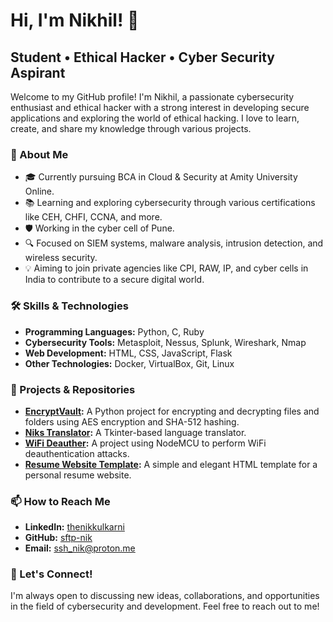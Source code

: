 # Hi, I'm Nikhil! 👋

## Student • Ethical Hacker • Cyber Security Aspirant

Welcome to my GitHub profile! I'm Nikhil, a passionate cybersecurity enthusiast and ethical hacker with a strong interest in developing secure applications and exploring the world of ethical hacking. I love to learn, create, and share my knowledge through various projects.

### 🚀 About Me
- 🎓 Currently pursuing BCA in Cloud & Security at Amity University Online.
- 📚 Learning and exploring cybersecurity through various certifications like CEH, CHFI, CCNA, and more.
- 🛡️ Working in the cyber cell of Pune.
- 🔍 Focused on SIEM systems, malware analysis, intrusion detection, and wireless security.
- 💡 Aiming to join private agencies like CPI, RAW, IP, and cyber cells in India to contribute to a secure digital world.

### 🛠️ Skills & Technologies
- **Programming Languages:** Python, C, Ruby
- **Cybersecurity Tools:** Metasploit, Nessus, Splunk, Wireshark, Nmap
- **Web Development:** HTML, CSS, JavaScript, Flask
- **Other Technologies:** Docker, VirtualBox, Git, Linux

### 🔭 Projects & Repositories
- **[EncryptVault](https://github.com/sftp-nik/EncryptVault):** A Python project for encrypting and decrypting files and folders using AES encryption and SHA-512 hashing.
- **[Niks Translator](https://github.com/sftp-nik/Niks-Translator):** A Tkinter-based language translator.
- **[WiFi Deauther](https://github.com/sftp-nik/WiFi-Deauther):** A project using NodeMCU to perform WiFi deauthentication attacks.
- **[Resume Website Template](https://github.com/sftp-nik/Resume-Website-Template):** A simple and elegant HTML template for a personal resume website.

### 📫 How to Reach Me
- **LinkedIn:** [thenikkulkarni](https://www.linkedin.com/in/thenikkulkarni/)
- **GitHub:** [sftp-nik](https://github.com/sftp-nik)
- **Email:** ssh_nik@proton.me

### 🌟 Let's Connect!
I'm always open to discussing new ideas, collaborations, and opportunities in the field of cybersecurity and development. Feel free to reach out to me!
